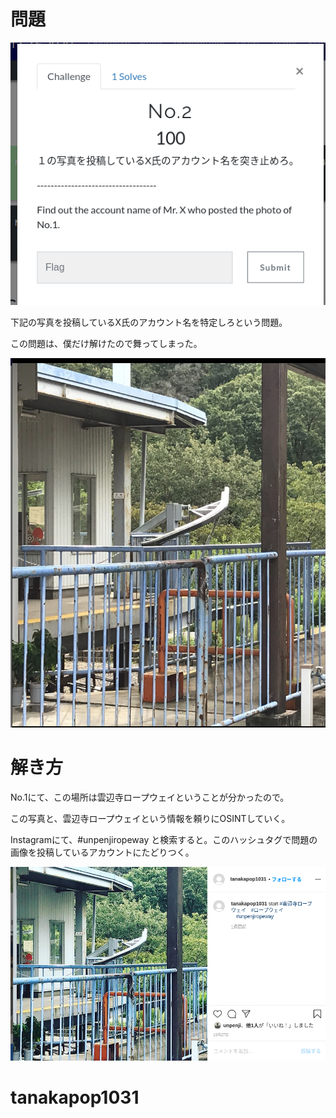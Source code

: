# 問題



![](img/img1.png)

下記の写真を投稿しているX氏のアカウント名を特定しろという問題。

この問題は、僕だけ解けたので舞ってしまった。

![](../No.1/img/img2.png)



# 解き方

No.1にて、この場所は雲辺寺ロープウェイということが分かったので。

この写真と、雲辺寺ロープウェイという情報を頼りにOSINTしていく。

Instagramにて、#unpenjiropeway と検索すると。このハッシュタグで問題の画像を投稿しているアカウントにたどりつく。

![](img/img2.png)

# tanakapop1031